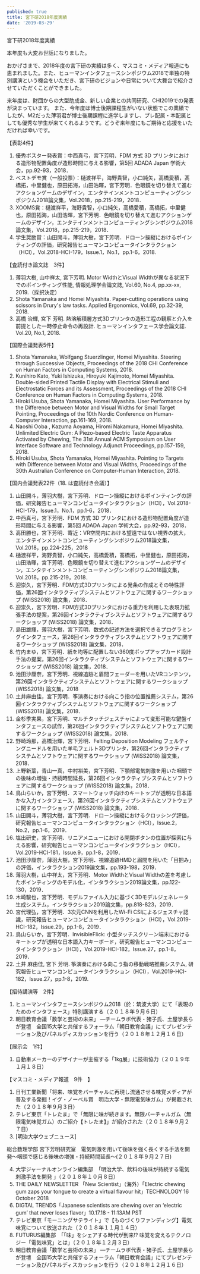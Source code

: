 ```yaml
---
published: true
title: 宮下研2018年度実績
date: '2019-03-29'
---
```

宮下研2018年度実績

本年度も大変お世話になりました。

おかげさまで、2018年度の宮下研の実績は多く、マスコミ・メディア報道にも恵まれました。また、ヒューマンインタフェースシンポジウム2018で単独の特別講演という機会をいただき、宮下研のビジョンや日常について大舞台で紹介させていただくことができました。

来年度は、財団からの大型助成金、新しい企業との共同研究、CHI2019での発表が決まっています。
また、今年度は博士後期課程生がいない状態でこの業績でしたが、M2だった薄羽君が博士後期課程に進学しますし、プレ配属・本配属としても優秀な学生が来てくれるようです。どうぞ来年度にもご期待と応援をいただければ幸いです。

【表彰4件】

1. 優秀ポスター発表賞：中西真弓，宮下芳明．FDM 方式 3D プリンタにおける造形物配置角度が造形時間に与える影響，第5回 ADADA Japan 学術大会，pp.92-93，2018． 
2. ベストデモ賞（一般投票）：樋渡祥平，海野貴智，小口純矢，高橋愛積，髙橋拓，中里健也，原田拓海，山田浩暉，宮下芳明．色眼鏡を切り替えて進むアクションゲームのデザイン，エンタテインメントコンピューティングシンポジウム2018論文集，Vol.2018，pp.215-219，2018．
3. XOOMS賞：樋渡祥平，海野貴智，小口純矢，高橋愛積，髙橋拓，中里健也，原田拓海，山田浩暉，宮下芳明．色眼鏡を切り替えて進むアクションゲームのデザイン，エンタテインメントコンピューティングシンポジウム2018論文集，Vol.2018，pp.215-219，2018．
4. 学生奨励賞：山田開斗，薄羽大樹，宮下芳明．ドローン操縦におけるポインティングの評価，研究報告ヒューマンコンピュータインタラクション（HCI），Vol.2018-HCI-179，Issue.1，No.1，pp.1-6，2018.

【査読付き論文誌　3件】

1. 薄羽大樹, 山中祥太, 宮下芳明. Motor WidthとVisual Widthが異なる状況下でのポインティング性能, 情報処理学会論文誌, Vol.60, No.4, pp.xx-xx, 2019.（採択決定）
2. Shota Yamanaka and Homei Miyashita. Paper-cutting operations using scissors in Drury's law tasks. Applied Ergonomics, Vol.69, pp.32-39, 2018.
3. 高橋 治輝, 宮下 芳明. 熱溶解積層方式3Dプリンタの造形工程の観察と介入を前提とした一時停止命令の再設計. ヒューマンインタフェース学会論文誌. Vol.20, No.1, 2018.

【国際会議発表5件】

1. Shota Yamanaka, Wolfgang Stuerzlinger, Homei Miyashita. Steering through Successive Objects, Proceedings of the 2018 CHI Conference on Human Factors in Computing Systems, 2018.
2. Kunihiro Kato, Yuki Ishizuka, Hiroyuki Kajimoto, Homei Miyashita. Double-sided Printed Tactile Display with Electrical Stimuli and Electrostatic Forces and its Assessment, Proceedings of the 2018 CHI Conference on Human Factors in Computing Systems, 2018.
3. Hiroki Usuba, Shota Yamanaka, Homei Miyashita. User Performance by the Difference between Motor and Visual Widths for Small Target Pointing, Proceedings of the 10th Nordic Conference on Human-Computer Interaction, pp.161-169, 2018.
4. Naoshi Ooba , Kazuma Aoyama, Hiromi Nakamura, Homei Miyashita. Unlimited Electric Gum: A Piezo-based Electric Taste Apparatus Activated by Chewing, The 31st Annual ACM Symposium on User Interface Software and Technology Adjunct Proceedings, pp.157-159, 2018.
5. Hiroki Usuba, Shota Yamanaka, Homei Miyashita. Pointing to Targets with Difference between Motor and Visual Widths, Proceedings of the 30th Australian Conference on Computer-Human Interaction, 2018.

【国内会議発表22件（18. は査読付き会議）】

1. 山田開斗，薄羽大樹，宮下芳明．ドローン操縦におけるポインティングの評価，研究報告ヒューマンコンピュータインタラクション（HCI），Vol.2018-HCI-179，Issue.1，No.1，pp.1-6，2018．
2. 中西真弓，宮下芳明．FDM 方式 3D プリンタにおける造形物配置角度が造形時間に与える影響，第5回 ADADA Japan 学術大会，pp.92-93，2018．
3. 高田勝也，宮下芳明．寄近：VR空間内における望遠ではない視界の拡大，エンタテインメントコンピューティングシンポジウム2018論文集，Vol.2018，pp.224-225，2018
4. 樋渡祥平，海野貴智，小口純矢，高橋愛積，髙橋拓，中里健也，原田拓海，山田浩暉，宮下芳明．色眼鏡を切り替えて進むアクションゲームのデザイン，エンタテインメントコンピューティングシンポジウム2018論文集，Vol.2018，pp.215-219，2018．
5. 迎崇久，宮下芳明．FDM方式3Dプリンタによる発条の作成とその特性評価，第26回インタラクティブシステムとソフトウェアに関するワークショップ (WISS2018) 論文集，2018．
6. 迎崇久，宮下芳明．FDM方式3Dプリンタにおける重力を利用した表現力拡張手法の提案，第26回インタラクティブシステムとソフトウェアに関するワークショップ (WISS2018) 論文集，2018．
7. 島田雄輝，薄羽大樹，宮下芳明．数式の記述方法を選択できるプログラミングインタフェース，第26回インタラクティブシステムとソフトウェアに関するワークショップ (WISS2018) 論文集，2018．
8. 竹内まゆ，宮下芳明．紙を均等に配置しない360度ポップアップカード設計手法の提案，第26回インタラクティブシステムとソフトウェアに関するワークショップ (WISS2018) 論文集，2018．
9. 池田沙厘奈，宮下芳明．視線追跡と眉間フェーダーを用いたVRコンテンツ，第26回インタラクティブシステムとソフトウェアに関するワークショップ (WISS2018) 論文集，2018
10. 土井麻由佳，宮下芳明．筝演奏における向こう指の位置推薦システム，第26回インタラクティブシステムとソフトウェアに関するワークショップ (WISS2018) 論文集，2018．
11. 金杉季実果，宮下芳明．マルチタッチジェスチャによって変形可能な鍵盤インタフェースの試作，第26回インタラクティブシステムとソフトウェアに関するワークショップ (WISS2018) 論文集，2018．
12. 野崎玲那，高橋治輝，宮下芳明．Felting Deposition Modeling フェルティングニードルを用いた羊毛フェルト3Dプリンタ，第26回インタラクティブシステムとソフトウェアに関するワークショップ (WISS2018) 論文集，2018．
13. 上野新葉，青山一真，中村裕美，宮下芳明．下顎部電気刺激を用いた咽頭での後味の増強・持続時間延長，第26回インタラクティブシステムとソフトウェアに関するワークショップ (WISS2018) 論文集，2018．
14. 鳥山らいか，宮下芳明．スマートウォッチ向けのキートップが透明な日本語かな入力インタフェース，第26回インタラクティブシステムとソフトウェアに関するワークショップ (WISS2018) 論文集，2018．
15. 山田開斗，薄羽大樹，宮下芳明．ドローン操縦におけるクロッシング評価，研究報告ヒューマンコンピュータインタラクション（HCI），Issue.2，No.2，pp.1-6，2019．
16. 塩出研史，宮下芳明．リニアメニューにおける開閉ボタンの位置が探索に与える影響，研究報告ヒューマンコンピュータインタラクション（HCI），Vol.2019-HCI-181，Issue.9，pp.1-8，2019．
17. 池田沙厘奈，薄羽大樹，宮下芳明．視線追跡HMDと眉間を用いた「目掴み」の評価，インタラクション2019論文集，pp.193-198，2019．
18. 薄羽大樹，山中祥太，宮下芳明．Motor WidthとVisual Widthの差を考慮したポインティングのモデル化，インタラクション2019論文集，pp.122-130，2019．
19. 木崎駿也，宮下芳明．モデルファイル入力に基づく3Dモデルジェネレータ生成システム，インタラクション2019論文集，pp.818-823，2019．
20. 宮代理弘，宮下芳明．3次元CNNを利用したWi-Fi CSIによるジェスチャ認識，研究報告ヒューマンコンピュータインタラクション（HCI），Vol.2019-HCI-182，Issue.29，pp.1-8，2019．
21. 鳥山らいか，宮下芳明．InvisibleFlick: 小型タッチスクリーン端末におけるキートップが透明な日本語入力キーボード，研究報告ヒューマンコンピュータインタラクション（HCI），Vol.2019-HCI-182，Issue.27，pp.1-8，2019．
22. 土井 麻由佳, 宮下 芳明. 筝演奏における向こう指の移動戦略推薦システム, 研究報告ヒューマンコンピュータインタラクション（HCI），Vol.2019-HCI-182，Issue.27，pp.1-8，2019.

【招待講演等　2件】

1. ヒューマンインタフェースシンポジウム2018（於：筑波大学）にて「表現のためのインタフェース」特別講演する（２０１８年９月６日）
2. 朝日教育会議「数学と芸術の未来」 —チームラボ代表・猪子氏、土屋学長らが登壇　全国15大学と共催するフォーラム「朝日教育会議」にてプレゼンテーション及びパネルディスカッションを行う（２０１８年１２月１６日）

【展示会　1件】

1. 自動車メーカーのデザイナーが主催する「1kg展」に技術協力（２０１９年１月１８日）

【マスコミ・メディア報道　9件　】

1. 日刊工業新聞「将来、味覚をバーチャルに再現し流通させる味覚メディアが普及する発掘！イグ・ノーベル賞　明治大学・無限電気味ガム」が掲載された（２０１８年９月３日）
2. テレビ東京「トレたま」で「無限に味が続きます。無限バーチャルガム（無限電気味覚ガム）のご紹介【トレたま】」が紹介された（２０１８年９月２７日）
3. \[明治大学ウェブニュース]

総合数理学部 宮下芳明研究室　電気刺激を用いて後味を強く長くする手法を開発～咽頭で感じる後味の増強・持続時間延長～(２０１８年９月２７日)

4. 大学ジャーナルオンライン編集部　「明治大学、飲料の後味が持続する電気刺激手法を開発 」（２０１８年１０月８日）
5. THE DAILY NEWSLETTER 「New Scientist」（海外）「Electric chewing gum zaps your tongue to create a virtual flavour hit」TECHNOLOGY 16 October 2018
6. DIGTAL TRENDS「Japanese scientists are chewing over an ‘electric gum’ that never loses flavor」10.17.18 - 11:13AM PST
7. テレビ東京「モーニングサテライト」で【ものづくりファンディング】電気味覚について放送された（２０１８年１１月１４日）
8. FUTURUS編集部　「「味」をシェアする時代が到来!? 味覚を変えるテクノロジー「電気味覚」とは」（２０１８年１２月３日）
9. 朝日教育会議「数学と芸術の未来」 —チームラボ代表・猪子氏、土屋学長らが登壇　全国15大学と共催するフォーラム「朝日教育会議」にてプレゼンテーション及びパネルディスカッションを行う（２０１８年１２月１６日）
